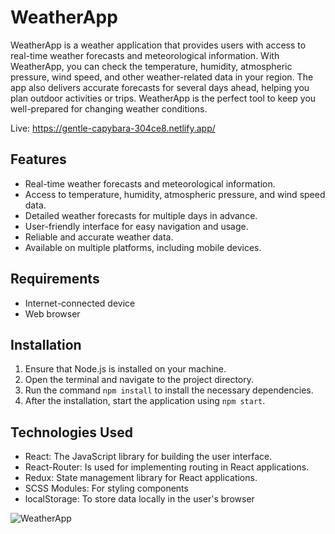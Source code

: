 # WeatherApp

WeatherApp is a weather application that provides users with access to real-time weather forecasts and meteorological information. 
With WeatherApp, you can check the temperature, humidity, atmospheric pressure, wind speed, and other weather-related data in your region. 
The app also delivers accurate forecasts for several days ahead, helping you plan outdoor activities or trips. 
WeatherApp is the perfect tool to keep you well-prepared for changing weather conditions.

Live: https://gentle-capybara-304ce8.netlify.app/


## Features

- Real-time weather forecasts and meteorological information.
- Access to temperature, humidity, atmospheric pressure, and wind speed data.
- Detailed weather forecasts for multiple days in advance.
- User-friendly interface for easy navigation and usage.
- Reliable and accurate weather data.
- Available on multiple platforms, including mobile devices.

## Requirements

- Internet-connected device
- Web browser

## Installation

1. Ensure that Node.js is installed on your machine.
2. Open the terminal and navigate to the project directory.
3. Run the command `npm install` to install the necessary dependencies.
4. After the installation, start the application using `npm start`.

## Technologies Used

- React: The JavaScript library for building the user interface.
- React-Router: Is used for implementing routing in React applications.
- Redux: State management library for React applications.
- SCSS Modules: For styling components 
- localStorage: To store data locally in the user's browser


![WeatherApp](https://i.imgur.com/ErnUNHD.png)
